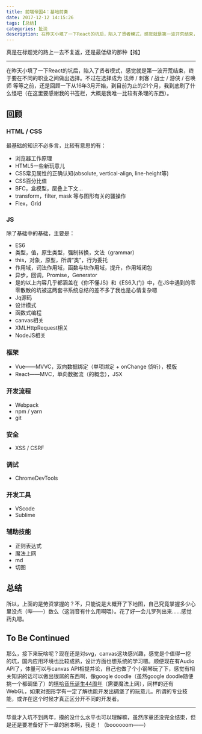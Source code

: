 ```yaml
---
title: 前端帝国4：基地前奏
date: 2017-12-12 14:15:26
tags: [总结]
categories: 扯淡
description: 在昨天小填了一下React的坑后，陷入了贤者模式，感觉就是第一波开荒结束，终于要在不同的职业之间做出选择。不过在选择成为 法师 / 刺客 / 战士 / 游侠 / 召唤师 等等之前，还是回顾一下从16年3月开始，到目前为止的21个月，我到底刷了什么怪吧（在这里要感谢我的书签栏，大概是我唯一比较有条理的东西）...
---
```


真是在标题党的路上一去不复返，还是最低级的那种【摊】

------

在昨天小填了一下React的坑后，陷入了贤者模式，感觉就是第一波开荒结束，终于要在不同的职业之间做出选择。不过在选择成为 法师 / 刺客 / 战士 / 游侠 / 召唤师 等等之前，还是回顾一下从16年3月开始，到目前为止的21个月，我到底刷了什么怪吧（在这里要感谢我的书签栏，大概是我唯一比较有条理的东西）。

## 回顾

### HTML / CSS

最基础的知识不必多言，比较有意思的有：

- 浏览器工作原理
- HTML5一些新玩意儿
- CSS常见属性的正确认知(absolute, vertical-align, line-height等)
- CSS百分比值
- BFC，盒模型，层叠上下文...
- transform，filter, mask 等与图形有关的骚操作
- Flex，Grid

### JS

除了基础中的基础，主要是：

- ES6
- 类型，值，原生类型，强制转换，文法（grammar）
- this，对象，原型，所谓“类”，行为委托
- 作用域，词法作用域，函数与块作用域，提升，作用域闭包
- 异步，回调，Promise，Generator
- 是的以上内容几乎都涵盖在《你不懂JS》和《ES6入门》中，在JS中遇到的零零散散的坑被这两套书系统总结的差不多了我也是心情复杂嗯
- Jq源码
- 设计模式
- 函数式编程
- canvas相关
- XMLHttpRequest相关
- NodeJS相关

### 框架

- Vue——MVVC，双向数据绑定（单项绑定 + onChange 侦听），模版
- React——MVC，单向数据流（的概念），JSX

### 开发流程

- Webpack
- npm / yarn
- git

### 安全

- XSS / CSRF

### 调试

- ChromeDevTools

### 开发工具

- VScode
- Sublime

### 辅助技能

- 正则表达式
- 魔法上网
- md
- 切图

## 总结

所以，上面的是劳资掌握的？不，只能说是大概开了下地图，自己究竟掌握多少心里没点（哔——）数么（这消音有什么用啊喂）。花了好一会儿罗列出来…...感觉药丸嗯。

## To Be Continued

那么，接下来玩啥呢？现在还是对svg，canvas这块感兴趣，感觉是个值得一挖的坑，国内应用环境也比较成熟，设计方面也想系统的学习嗯。顺便现在有Audio API了，体量可以与canvas API相提并论，自己也做了个小钢琴玩了下，感觉有相关知识的话可以做出很屌的东西啊，像google doodle（虽然google doodle随便挑一个都碉堡了）的[嘻哈音乐诞生44周年](https://www.google.com/doodles/44th-anniversary-of-the-birth-of-hip-hop)（需要魔法上网），同样的还有WebGL，如果对图形学有一定了解也能开发出碉堡了的玩意儿。所谓的专业技能，或许在这个时候才真正区分开不同的开发者。

------

毕竟才入坑不到两年，摸的没什么水平也可以理解嘛，虽然序章还没完全结束，但是还是要准备好下一章的剧本啊，我走！（boooooom——）
